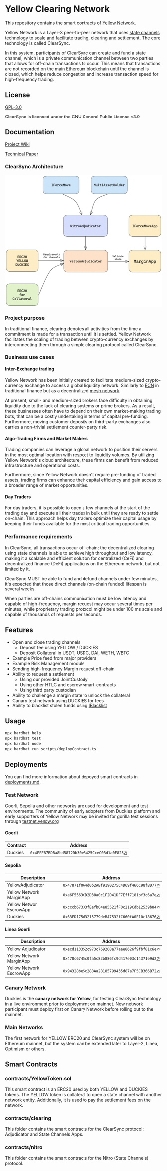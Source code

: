 # Yellow Clearing Network

This repository contains the smart contracts of [Yellow Network](https://www.yellow.org).

Yellow Network is a Layer-3 peer-to-peer network that uses [state channels](https://statechannels.org/) technology to scale and facilitate trading, clearing and settlement. The core technology is called ClearSync.

In this system, participants of ClearSync can create and fund a state channel, which is a private communication channel between two parties that allows for off-chain transactions to occur. This means that transactions are not recorded on the main Ethereum blockchain until the channel is closed, which helps reduce congestion and increase transaction speed for high-frequency trading.

## License

[GPL-3.0](https://spdx.org/licenses/GPL-3.0-or-later.html)

ClearSync is licensed under the GNU General Public License v3.0

## Documentation

[Project Wiki](https://docs.yellow.org)

[Technical Paper](docs/whitepaper.md)

### ClearSync Architecture

![contract architecture](docs/media/architecture.png)

### Project purpose

In traditional finance, clearing denotes all activities from the time a commitment is made for a transaction until it is settled. Yellow Network facilitates the scaling of trading between crypto-currency exchanges by interconnecting them through a simple clearing protocol called ClearSync.

### Business use cases

#### Inter-Exchange trading

Yellow Network has been initially created to facilitate medium-sized crypto-currency exchange to access a global liquidity network. Similarly to [ECN](https://en.wikipedia.org/wiki/Electronic_communication_network) in traditional finance but as a decentralized [mesh network](https://en.wikipedia.org/wiki/Mesh_networking).

At present, small- and medium-sized brokers face difficulty in obtaining liquidity due to the lack of clearing systems or prime brokers. As a result, these businesses often have to depend on their own market-making trading bots, that can be a costly undertaking in terms of capital pre-funding. Furthermore, moving customer deposits on third-party exchanges also carries a non-trivial settlement counter-party risk.

#### Algo-Trading Firms and Market Makers

Trading companies can leverage a global network to position their servers in the most optimal location with respect to liquidity volumes. By utilizing Yellow Network's cloud architecture, these firms can benefit from reduced infrastructure and operational costs.

Furthermore, since Yellow Network doesn't require pre-funding of traded assets, trading firms can enhance their capital efficiency and gain access to a broader range of market opportunities.

#### Day Traders

For day traders, it is possible to open a few channels at the start of the trading day and execute all their trades in bulk until they are ready to settle on-chain. This approach helps day traders optimize their capital usage by keeping their funds available for the most critical trading opportunities.

### Performance requirements

In ClearSync, all transactions occur off-chain; the decentralized clearing using state channels is able to achieve high throughput and low latency, making it a scalable and efficient solution for centralized (CeFi) and decentralized finance (DeFi) applications on the Ethereum network, but not limited by it.

ClearSync MUST be able to fund and defund channels under few minutes, it's expected that those direct channels (on-chain funded) lifespan is several weeks.

When parties are off-chains communication must be low latency and capable of high-frequency, margin request may occur several times per minutes, while proprietary trading protocol might be under 100 ms scale and capable of thousands of requests per seconds.

## Features

- Open and close trading channels
  - Deposit fee using YELLOW / DUCKIES
  - Deposit Collateral in USDT, USDC, DAI, WETH, WBTC
- Example Price feed from major providers
- Example Risk Management module
- Sending high-frequency Margin request off-chain
- Ability to request a settlement
  - Using our provided JointCustody
  - Using other HTLC and escrow smart-contracts
  - Using third party custodian
- Ability to challenge a margin state to unlock the collateral
- Canary test network using DUCKIES for fees
- Ability to blacklist stolen funds using [IBlacklist](docs/interfaces/IBlacklist.md)

## Usage

```bash
npx hardhat help
npx hardhat test
npx hardhat node
npx hardhat run scripts/deployContract.ts
```

## Deployments

You can find more information about depoyed smart contracts in [deployments.md](docs/deployments.md).

### Test Network

Goerli, Sepolia and other networks are used for development and test environments. The community of early adopters from Duckies platform and early supporters of Yellow Network may be invited for gorilla test sessions through [testnet.yellow.org](testnet.yellow.org)

#### Goerli

| Contract | Address                                                                                                                         |
| -------- | ------------------------------------------------------------------------------------------------------------------------------- |
| Duckies  | `0x4FFE87BDBa8bd5872Db30e8425CceC0Bd1a0E825`[↗](https://goerli.etherscan.io/address/0x4FFE87BDBa8bd5872Db30e8425CceC0Bd1a0E825) |

#### Sepolia

| Description              | Address                                                                                                                          |
| ------------------------ | -------------------------------------------------------------------------------------------------------------------------------- |
| YellowAdjudicator        | `0x47871f064d0b2ABf9190275C4D69f466C98fBD77`[↗](https://sepolia.etherscan.io/address/0x47871f064d0b2ABf9190275C4D69f466C98fBD77) |
| Yellow Network MarginApp | `0xa6F5563CD2D38a0c1F2D41DF7Eff7181bf3c6a7e`[↗](https://sepolia.etherscan.io/address/0xa6F5563CD2D38a0c1F2D41DF7Eff7181bf3c6a7e) |
| Yellow Networ EscrowApp  | `0xcccb67333fEefb04e85521fF0c219Cdb12539b84`[↗](https://sepolia.etherscan.io/address/0xcccb67333fEefb04e85521fF0c219Cdb12539b84) |
| Duckies                  | `0x63FD175d3215779deBA7532fC660fA0E10c18676`[↗](https://sepolia.etherscan.io/address/0x63FD175d3215779deBA7532fC660fA0E10c18676) |

#### Linea Goerli

| Description              | Address                                                                                                                            |
| ------------------------ | ---------------------------------------------------------------------------------------------------------------------------------- |
| Yellow Adjudicator       | `0xecd113352c973c769208a77aae8626f9fbf81c6e`[↗](https://goerli.lineascan.build/address/0xecd113352c973c769208a77aae8626f9fbf81c6e) |
| Yellow Network MarginApp | `0x478c6745c0fa5c83b886fc9d417e03c14371e9d2`[↗](https://goerli.lineascan.build/address/0x478c6745c0fa5c83b886fc9d417e03c14371e9d2) |
| Yellow Network EscrowApp | `0x94328be5c288Aa28185799435d87a7F5CB366B72`[↗](https://goerli.lineascan.build/address/0x94328be5c288Aa28185799435d87a7F5CB366B72) |

### Canary Network

Duckies is the **canary network for Yellow**, for testing ClearSync technology in a live environment prior to deployment on mainnet. New network participant must deploy first on Canary Network before rolling out to the mainnet.

### Main Networks

The first network for YELLOW ERC20 and ClearSync system will be on Ethereum mainnet, but the system can be extended later to Layer-2, Linea, Optimism or others.

## Smart Contracts

### contracts/YellowToken.sol

This smart contract is an ERC20 used by both YELLOW and DUCKIES tokens. The YELLOW token is collateral to open a state channel with another network entity. Additionally, it is used to pay the settlement fees on the network.

### contracts/clearing

This folder contains the smart contracts for the ClearSync protocol: Adjudicator and State Channels Apps.

### contracts/nitro

This folder contains the smart contracts for the Nitro (State Channels) protocol.
